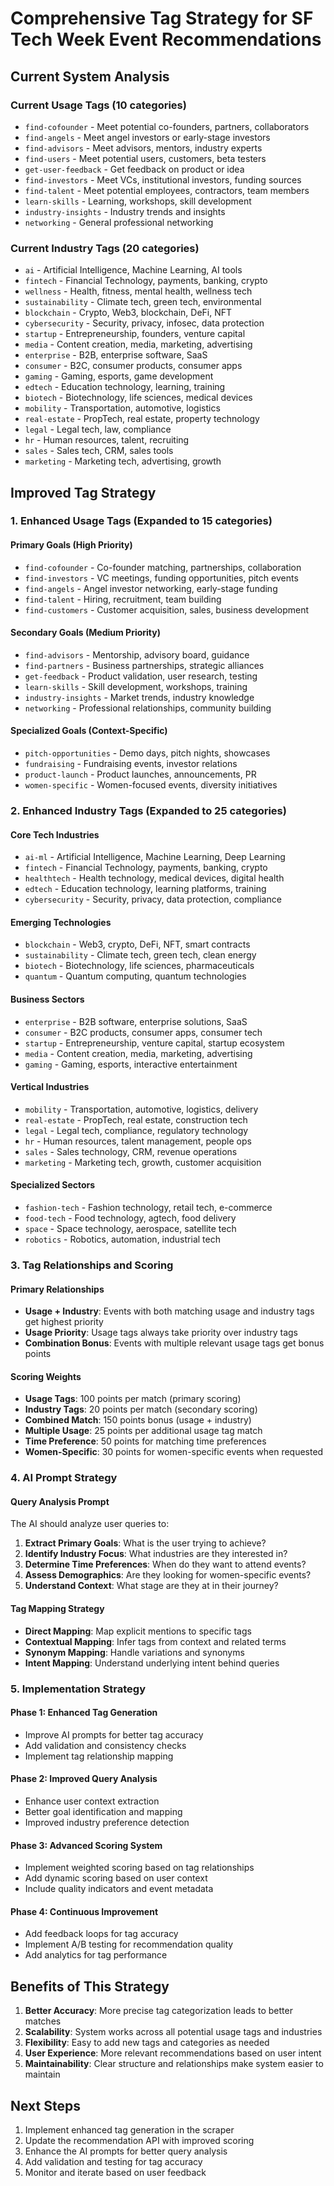 # Comprehensive Tag Strategy for SF Tech Week Event Recommendations

## Current System Analysis

### Current Usage Tags (10 categories)
- `find-cofounder` - Meet potential co-founders, partners, collaborators
- `find-angels` - Meet angel investors or early-stage investors  
- `find-advisors` - Meet advisors, mentors, industry experts
- `find-users` - Meet potential users, customers, beta testers
- `get-user-feedback` - Get feedback on product or idea
- `find-investors` - Meet VCs, institutional investors, funding sources
- `find-talent` - Meet potential employees, contractors, team members
- `learn-skills` - Learning, workshops, skill development
- `industry-insights` - Industry trends and insights
- `networking` - General professional networking

### Current Industry Tags (20 categories)
- `ai` - Artificial Intelligence, Machine Learning, AI tools
- `fintech` - Financial Technology, payments, banking, crypto
- `wellness` - Health, fitness, mental health, wellness tech
- `sustainability` - Climate tech, green tech, environmental
- `blockchain` - Crypto, Web3, blockchain, DeFi, NFT
- `cybersecurity` - Security, privacy, infosec, data protection
- `startup` - Entrepreneurship, founders, venture capital
- `media` - Content creation, media, marketing, advertising
- `enterprise` - B2B, enterprise software, SaaS
- `consumer` - B2C, consumer products, consumer apps
- `gaming` - Gaming, esports, game development
- `edtech` - Education technology, learning, training
- `biotech` - Biotechnology, life sciences, medical devices
- `mobility` - Transportation, automotive, logistics
- `real-estate` - PropTech, real estate, property technology
- `legal` - Legal tech, law, compliance
- `hr` - Human resources, talent, recruiting
- `sales` - Sales tech, CRM, sales tools
- `marketing` - Marketing tech, advertising, growth

## Improved Tag Strategy

### 1. Enhanced Usage Tags (Expanded to 15 categories)

#### Primary Goals (High Priority)
- `find-cofounder` - Co-founder matching, partnerships, collaboration
- `find-investors` - VC meetings, funding opportunities, pitch events
- `find-angels` - Angel investor networking, early-stage funding
- `find-talent` - Hiring, recruitment, team building
- `find-customers` - Customer acquisition, sales, business development

#### Secondary Goals (Medium Priority)  
- `find-advisors` - Mentorship, advisory board, guidance
- `find-partners` - Business partnerships, strategic alliances
- `get-feedback` - Product validation, user research, testing
- `learn-skills` - Skill development, workshops, training
- `industry-insights` - Market trends, industry knowledge
- `networking` - Professional relationships, community building

#### Specialized Goals (Context-Specific)
- `pitch-opportunities` - Demo days, pitch nights, showcases
- `fundraising` - Fundraising events, investor relations
- `product-launch` - Product launches, announcements, PR
- `women-specific` - Women-focused events, diversity initiatives

### 2. Enhanced Industry Tags (Expanded to 25 categories)

#### Core Tech Industries
- `ai-ml` - Artificial Intelligence, Machine Learning, Deep Learning
- `fintech` - Financial Technology, payments, banking, crypto
- `healthtech` - Health technology, medical devices, digital health
- `edtech` - Education technology, learning platforms, training
- `cybersecurity` - Security, privacy, data protection, compliance

#### Emerging Technologies
- `blockchain` - Web3, crypto, DeFi, NFT, smart contracts
- `sustainability` - Climate tech, green tech, clean energy
- `biotech` - Biotechnology, life sciences, pharmaceuticals
- `quantum` - Quantum computing, quantum technologies

#### Business Sectors
- `enterprise` - B2B software, enterprise solutions, SaaS
- `consumer` - B2C products, consumer apps, consumer tech
- `startup` - Entrepreneurship, venture capital, startup ecosystem
- `media` - Content creation, media, marketing, advertising
- `gaming` - Gaming, esports, interactive entertainment

#### Vertical Industries
- `mobility` - Transportation, automotive, logistics, delivery
- `real-estate` - PropTech, real estate, construction tech
- `legal` - Legal tech, compliance, regulatory technology
- `hr` - Human resources, talent management, people ops
- `sales` - Sales technology, CRM, revenue operations
- `marketing` - Marketing tech, growth, customer acquisition

#### Specialized Sectors
- `fashion-tech` - Fashion technology, retail tech, e-commerce
- `food-tech` - Food technology, agtech, food delivery
- `space` - Space technology, aerospace, satellite tech
- `robotics` - Robotics, automation, industrial tech

### 3. Tag Relationships and Scoring

#### Primary Relationships
- **Usage + Industry**: Events with both matching usage and industry tags get highest priority
- **Usage Priority**: Usage tags always take priority over industry tags
- **Combination Bonus**: Events with multiple relevant usage tags get bonus points

#### Scoring Weights
- **Usage Tags**: 100 points per match (primary scoring)
- **Industry Tags**: 20 points per match (secondary scoring)  
- **Combined Match**: 150 points bonus (usage + industry)
- **Multiple Usage**: 25 points per additional usage tag match
- **Time Preference**: 50 points for matching time preferences
- **Women-Specific**: 30 points for women-specific events when requested

### 4. AI Prompt Strategy

#### Query Analysis Prompt
The AI should analyze user queries to:
1. **Extract Primary Goals**: What is the user trying to achieve?
2. **Identify Industry Focus**: What industries are they interested in?
3. **Determine Time Preferences**: When do they want to attend events?
4. **Assess Demographics**: Are they looking for women-specific events?
5. **Understand Context**: What stage are they at in their journey?

#### Tag Mapping Strategy
- **Direct Mapping**: Map explicit mentions to specific tags
- **Contextual Mapping**: Infer tags from context and related terms
- **Synonym Mapping**: Handle variations and synonyms
- **Intent Mapping**: Understand underlying intent behind queries

### 5. Implementation Strategy

#### Phase 1: Enhanced Tag Generation
- Improve AI prompts for better tag accuracy
- Add validation and consistency checks
- Implement tag relationship mapping

#### Phase 2: Improved Query Analysis
- Enhance user context extraction
- Better goal identification and mapping
- Improved industry preference detection

#### Phase 3: Advanced Scoring System
- Implement weighted scoring based on tag relationships
- Add dynamic scoring based on user context
- Include quality indicators and event metadata

#### Phase 4: Continuous Improvement
- Add feedback loops for tag accuracy
- Implement A/B testing for recommendation quality
- Add analytics for tag performance

## Benefits of This Strategy

1. **Better Accuracy**: More precise tag categorization leads to better matches
2. **Scalability**: System works across all potential usage tags and industries
3. **Flexibility**: Easy to add new tags and categories as needed
4. **User Experience**: More relevant recommendations based on user intent
5. **Maintainability**: Clear structure and relationships make system easier to maintain

## Next Steps

1. Implement enhanced tag generation in the scraper
2. Update the recommendation API with improved scoring
3. Enhance the AI prompts for better query analysis
4. Add validation and testing for tag accuracy
5. Monitor and iterate based on user feedback
